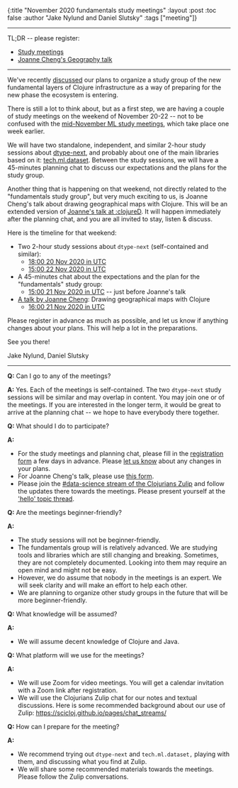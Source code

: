 {:title "November 2020 fundamentals study meetings"
 :layout :post
 :toc false
 :author "Jake Nylund and Daniel Slutsky"
 :tags  ["meeting"]}

<hr></hr>

TL;DR -- please register:
* [Study meetings](https://tinyurl.com/y5osps55)
* [Joanne Cheng's Geography talk](https://tinyurl.com/yxoqj2mb)

<hr></hr>

We've recently [discussed](https://clojureverse.org/t/fundamentals-study-group/) our plans to organize a study group of the new fundamental layers of Clojure infrastructure as a way of preparing for the new phase the ecosystem is entering.

There is still a lot to think about, but as a first step, we are having a couple of study meetings on the weekend of November 20-22 -- not to be confused with the [mid-November ML study meetings](../2020-10-29-nov-2020-ml-study-meetings), which take place one week earlier.

We will have two standalone, independent, and similar 2-hour study sessions about [dtype-next](https://github.com/cnuernber/dtype-next), and probably about one of the main libraries based on it: [tech.ml.dataset](https://github.com/techascent/tech.ml.dataset). Between the study sessions, we will have a 45-minutes planning chat to discuss our expectations and the plans for the study group. 

Another thing that is happening on that weekend, not directly related to the "fundamentals study group", but very much exciting to us, is Joanne Cheng's talk about drawing geographical maps with Clojure. This will be an extended version of [Joanne's talk at :clojureD](https://www.youtube.com/watch?v=J2GEBYbX5RM). It will happen immediately after the planning chat, and you are all invited to stay, listen & discuss.

Here is the timeline for that weekend:
- Two 2-hour study sessions about `dtype-next` (self-contained and similar):
  - [18:00 20 Nov 2020 in UTC](https://time.is/1800_20_Nov_2020_in_UTC/)
  - [15:00 22 Nov 2020 in UTC](https://time.is/1500_22_Nov_2020_in_UTC/)
- A 45-minutes chat about the expectations and the plan for the "fundamentals" study group:
  - [15:00 21 Nov 2020 in UTC](https://time.is/1500_21_Nov_2020_in_UTC/) -- just before Joanne's talk
- [A talk by Joanne Cheng](https://twitter.com/scicloj/status/1320130468478595085): Drawing geographical maps with Clojure
  - [16:00 21 Nov 2020 in UTC](https://time.is/1600_21_Nov_2020_in_UTC/)

Please register in advance as much as possible, and let us know if anything changes about your plans. This will help a lot in the preparations.

See you there!

Jake Nylund, Daniel Slutsky

<hr></hr>

**Q:** Can I go to any of the meetings?

**A:** Yes. Each of the meetings is self-contained. The two `dtype-next` study sessions will be similar and may overlap in content. You may join one or of the meetings. If you are interested in the longer term, it would be great to arrive at the planning chat -- we hope to have everybody there together.

**Q:** What should I do to participate?

**A:**
- For the study meetings and planning chat, please fill in the [registration form](https://tinyurl.com/y5osps55) a few days in advance. Please [let us know](https://scicloj.github.io/pages/about/#where) about any changes in your plans.
- For Joanne Cheng's talk, please use [this form](https://tinyurl.com/yxoqj2mb).
- Please join the [#data-science stream of the Clojurians Zulip](https://clojurians.zulipchat.com/#narrow/stream/151924-data-science) and follow the updates there towards the meetings. Please present yourself at the ['hello' topic thread](https://clojurians.zulipchat.com/#narrow/stream/151924-data-science/topic/hello).

**Q:** Are the meetings beginner-friendly?

**A:**
- The study sessions will not be beginner-friendly.
- The fundamentals group will is relatively advanced. We are studying tools and libraries which are still changing and breaking. Sometimes, they are not completely documented. Looking into them may require an open mind and might not be easy.
- However, we do assume that nobody in the meetings is an expert. We will seek clarity and will make an effort to help each other.
- We are planning to organize other study groups in the future that will be more beginner-friendly.

**Q:** What knowledge will be assumed?

**A:**
- We will assume decent knowledge of Clojure and Java.

**Q:** What platform will we use for the meetings?

**A:**
- We will use Zoom for video meetings. You will get a calendar invitation with a Zoom link after registration.
- We will use the Clojurians Zulip chat for our notes and textual discussions. Here is some recommended background about our use of Zulip: https://scicloj.github.io/pages/chat_streams/

**Q:** How can I prepare for the meeting?

**A:**
- We recommend trying out `dtype-next` and `tech.ml.dataset,` playing with them, and discussing what you find at Zulip.
- We will share some recommended materials towards the meetings. Please follow the Zulip conversations.


